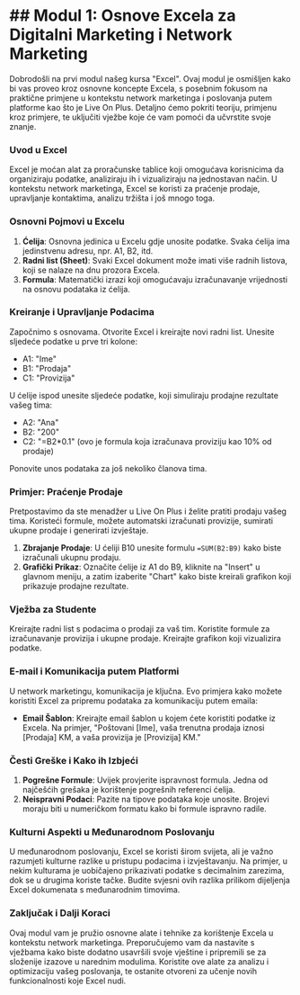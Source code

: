 # ## Modul 1: Osnove Excela za Digitalni Marketing i Network Marketing

Dobrodošli na prvi modul našeg kursa "Excel". Ovaj modul je osmišljen kako bi vas proveo kroz osnovne koncepte Excela, s posebnim fokusom na praktične primjene u kontekstu network marketinga i poslovanja putem platforme kao što je Live On Plus. Detaljno ćemo pokriti teoriju, primjenu kroz primjere, te uključiti vježbe koje će vam pomoći da učvrstite svoje znanje.

### Uvod u Excel

Excel je moćan alat za proračunske tablice koji omogućava korisnicima da organiziraju podatke, analiziraju ih i vizualiziraju na jednostavan način. U kontekstu network marketinga, Excel se koristi za praćenje prodaje, upravljanje kontaktima, analizu tržišta i još mnogo toga. 

### Osnovni Pojmovi u Excelu

1. **Ćelija**: Osnovna jedinica u Excelu gdje unosite podatke. Svaka ćelija ima jedinstvenu adresu, npr. A1, B2, itd.
2. **Radni list (Sheet)**: Svaki Excel dokument može imati više radnih listova, koji se nalaze na dnu prozora Excela.
3. **Formula**: Matematički izrazi koji omogućavaju izračunavanje vrijednosti na osnovu podataka iz ćelija.

### Kreiranje i Upravljanje Podacima

Započnimo s osnovama. Otvorite Excel i kreirajte novi radni list. Unesite sljedeće podatke u prve tri kolone:

- A1: "Ime"
- B1: "Prodaja"
- C1: "Provizija"

U ćelije ispod unesite sljedeće podatke, koji simuliraju prodajne rezultate vašeg tima:

- A2: "Ana"
- B2: "200"
- C2: "=B2*0.1" (ovo je formula koja izračunava proviziju kao 10% od prodaje)

Ponovite unos podataka za još nekoliko članova tima.

### Primjer: Praćenje Prodaje

Pretpostavimo da ste menadžer u Live On Plus i želite pratiti prodaju vašeg tima. Koristeći formule, možete automatski izračunati provizije, sumirati ukupne prodaje i generirati izvještaje.

1. **Zbrajanje Prodaje**: U ćeliji B10 unesite formulu `=SUM(B2:B9)` kako biste izračunali ukupnu prodaju.
2. **Grafički Prikaz**: Označite ćelije iz A1 do B9, kliknite na "Insert" u glavnom meniju, a zatim izaberite "Chart" kako biste kreirali grafikon koji prikazuje prodajne rezultate.

### Vježba za Studente

Kreirajte radni list s podacima o prodaji za vaš tim. Koristite formule za izračunavanje provizija i ukupne prodaje. Kreirajte grafikon koji vizualizira podatke. 

### E-mail i Komunikacija putem Platformi

U network marketingu, komunikacija je ključna. Evo primjera kako možete koristiti Excel za pripremu podataka za komunikaciju putem emaila:

- **Email Šablon**: Kreirajte email šablon u kojem ćete koristiti podatke iz Excela. Na primjer, "Poštovani [Ime], vaša trenutna prodaja iznosi [Prodaja] KM, a vaša provizija je [Provizija] KM."

### Česti Greške i Kako ih Izbjeći

1. **Pogrešne Formule**: Uvijek provjerite ispravnost formula. Jedna od najčešćih grešaka je korištenje pogrešnih referenci ćelija.
2. **Neispravni Podaci**: Pazite na tipove podataka koje unosite. Brojevi moraju biti u numeričkom formatu kako bi formule ispravno radile.

### Kulturni Aspekti u Međunarodnom Poslovanju

U međunarodnom poslovanju, Excel se koristi širom svijeta, ali je važno razumjeti kulturne razlike u pristupu podacima i izvještavanju. Na primjer, u nekim kulturama je uobičajeno prikazivati podatke s decimalnim zarezima, dok se u drugima koriste tačke. Budite svjesni ovih razlika prilikom dijeljenja Excel dokumenata s međunarodnim timovima.

### Zaključak i Dalji Koraci

Ovaj modul vam je pružio osnovne alate i tehnike za korištenje Excela u kontekstu network marketinga. Preporučujemo vam da nastavite s vježbama kako biste dodatno usavršili svoje vještine i pripremili se za složenije izazove u narednim modulima. Koristite ove alate za analizu i optimizaciju vašeg poslovanja, te ostanite otvoreni za učenje novih funkcionalnosti koje Excel nudi.